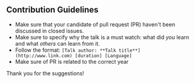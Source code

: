 ## Contribution Guidelines

* Make sure that your candidate of pull request (PR) haven't been discussed in closed issues.
* Make sure to specify why the talk is a must watch: what did *you* learn and what *others* can learn from it.
* Follow the format: `[Talk author: **Talk title**](http://www.link.com) [duration] [Language]`
* Make sure of PR is related to the correct year

Thank you for the suggestions!
